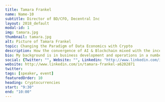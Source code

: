 ```yaml
---
title: Tamara Frankel
name: Name-10
subtitle: Director of BD/CFO, Decentral Inc
layout: 2018_default
modal-id: 1
img: tamara.jpg
thumbnail: tamara.jpg
alt: Picture of Tamara Frankel
topic: Changing the Paradigm of Data Economics with Crypto
description: How the convergence of AI & Blockchain mixed with the incentivization Crypto can change the paradigm of the data economy. Large Tech companies have a huge amount of control over the AI marketplace, systems , and tech; their rich data sets allowed them to capitalize first off of the AI revolution and create a dynamic not in line with value creation for end users. The average person's data creates $10,000 of value/yr for these large companies. AI + Crypto can change this.
bio: My background is in business development and operations in a number of various emerging industries such as fashion & manufacturing, with extensive experience with manufacturing in the agriculture and wholesale business. Implementing decentralized networks, blockchain technology and crypto currencies into everyday business and societal practices is my passion. My recent research and teaching focuses on the economics of the blockchain, platform competition, online advertising auctions and advertiser behavior, financial technology innovations such as Bitcoin.
social: {Twitter: "", Website: "", Linkedin: "http://www.linkedin.com/in/tamara-frankel-a6202871" }
website: http://www.linkedin.com/in/tamara-frankel-a6202871
twitter: 
tags: [speaker, event]
featuredOrder: 10
heading: Cryptocurrencies
start: "9:30"
end: "10:00"
---
```

